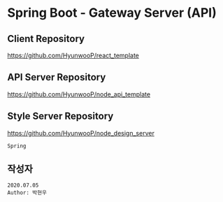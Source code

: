 # Spring Boot - Gateway Server (API)

## Client Repository

https://github.com/HyunwooP/react_template

## API Server Repository

https://github.com/HyunwooP/node_api_template

## Style Server Repository

https://github.com/HyunwooP/node_design_server

```
Spring
```

## 작성자

```
2020.07.05
Author: 박현우
```
